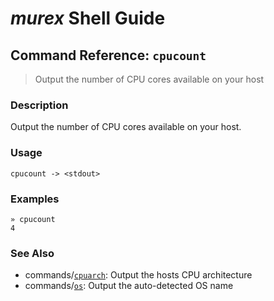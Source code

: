 # _murex_ Shell Guide

## Command Reference: `cpucount`

> Output the number of CPU cores available on your host

### Description

Output the number of CPU cores available on your host.

### Usage

    cpucount -> <stdout>

### Examples

    » cpucount
    4

### See Also

* commands/[`cpuarch`](../commands/cpuarch.md):
  Output the hosts CPU architecture
* commands/[`os`](../commands/os.md):
  Output the auto-detected OS name